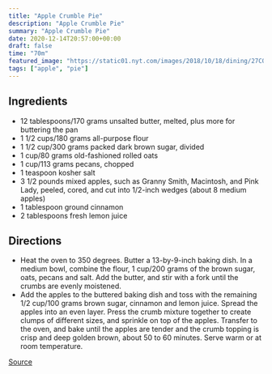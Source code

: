 ```yaml
---
title: "Apple Crumble Pie"
description: "Apple Crumble Pie"
summary: "Apple Crumble Pie"
date: 2020-12-14T20:57:00+00:00
draft: false
time: "70m"
featured_image: "https://static01.nyt.com/images/2018/10/18/dining/27COOKING-APPLE-CRUMB-ICECREAM1/27COOKING-APPLE-CRUMB-ICECREAM1-articleLarge-v2.jpg"
tags: ["apple", "pie"]
---
```


## Ingredients

- 12 tablespoons/170 grams unsalted butter, melted, plus more for buttering the pan
- 1 1/2 cups/180 grams all-purpose flour
- 1 1/2 cup/300 grams packed dark brown sugar, divided
- 1 cup/80 grams old-fashioned rolled oats
- 1 cup/113 grams pecans, chopped
- 1 teaspoon kosher salt
- 3 1/2 pounds mixed apples, such as Granny Smith, Macintosh, and Pink Lady, peeled, cored, and cut into 1/2-inch wedges (about 8 medium apples)
- 1 tablespoon ground cinnamon
- 2 tablespoons fresh lemon juice

## Directions

- Heat the oven to 350 degrees. Butter a 13-by-9-inch baking dish. In a medium bowl, combine the flour, 1 cup/200 grams of the brown sugar, oats, pecans and salt. Add the butter, and stir with a fork until the crumbs are evenly moistened.
- Add the apples to the buttered baking dish and toss with the remaining 1/2 cup/100 grams brown sugar, cinnamon and lemon juice. Spread the apples into an even layer. Press the crumb mixture together to create clumps of different sizes, and sprinkle on top of the apples. Transfer to the oven, and bake until the apples are tender and the crumb topping is crisp and deep golden brown, about 50 to 60 minutes. Serve warm or at room temperature.

[Source](https://cooking.nytimes.com/recipes/1018638-apple-crumble)


